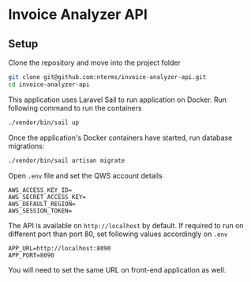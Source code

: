 # Invoice Analyzer API

## Setup

Clone the repository and move into the project folder
```sh
git clone git@github.com:nterms/invoice-analyzer-api.git
cd invoice-analyzer-api
```

This application uses Laravel Sail to run application on Docker.
Run following command to run the containers
```sh
./vendor/bin/sail up
```

Once the application's Docker containers have started, run database migrations:

```sh
./vendor/bin/sail artisan migrate
```

Open `.env` file and set the QWS account details

```
AWS_ACCESS_KEY_ID=
AWS_SECRET_ACCESS_KEY=
AWS_DEFAULT_REGION=
AWS_SESSION_TOKEN=
```

The API is available on `http://localhost` by default. If required to run on different port than port 80, set following values accordingly on `.env`
```
APP_URL=http://localhost:8090
APP_PORT=8090
```

You will need to set the same URL on front-end application as well.
